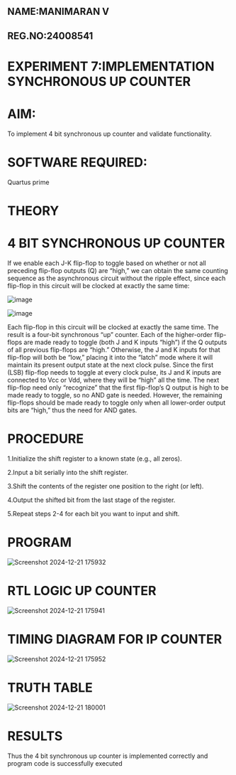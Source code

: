 ## NAME:MANIMARAN V
## REG.NO:24008541
# EXPERIMENT 7:IMPLEMENTATION SYNCHRONOUS UP COUNTER
# AIM:

To implement 4 bit synchronous up counter and validate functionality.

# SOFTWARE REQUIRED:

Quartus prime

# THEORY

# 4 BIT SYNCHRONOUS UP COUNTER

If we enable each J-K flip-flop to toggle based on whether or not all preceding flip-flop outputs (Q) are “high,” we can obtain the same counting sequence as the asynchronous circuit without the ripple effect, since each flip-flop in this circuit will be clocked at exactly the same time:

![image](https://github.com/naavaneetha/SYNCHRONOUS-UP-COUNTER/assets/154305477/d5db3fa0-e413-404c-b80e-b2f39d82e7e8)


![image](https://github.com/naavaneetha/SYNCHRONOUS-UP-COUNTER/assets/154305477/52cb61eb-d04b-442d-810c-31185a68410b)

Each flip-flop in this circuit will be clocked at exactly the same time.
The result is a four-bit synchronous “up” counter. Each of the higher-order flip-flops are made ready to toggle (both J and K inputs “high”) if the Q outputs of all previous flip-flops are “high.”
Otherwise, the J and K inputs for that flip-flop will both be “low,” placing it into the “latch” mode where it will maintain its present output state at the next clock pulse.
Since the first (LSB) flip-flop needs to toggle at every clock pulse, its J and K inputs are connected to Vcc or Vdd, where they will be “high” all the time.
The next flip-flop need only “recognize” that the first flip-flop’s Q output is high to be made ready to toggle, so no AND gate is needed.
However, the remaining flip-flops should be made ready to toggle only when all lower-order output bits are “high,” thus the need for AND gates.

# PROCEDURE

1.Initialize the shift register to a known state (e.g., all zeros).

2.Input a bit serially into the shift register.

3.Shift the contents of the register one position to the right (or left).

4.Output the shifted bit from the last stage of the register.

5.Repeat steps 2-4 for each bit you want to input and shift.

# PROGRAM

![Screenshot 2024-12-21 175932](https://github.com/user-attachments/assets/b2942a1f-e869-4ef0-9da9-c83d6963b4a3)


# RTL LOGIC UP COUNTER
![Screenshot 2024-12-21 175941](https://github.com/user-attachments/assets/8ae179af-3f40-4d89-a8da-1b44cad1a2b1)

# TIMING DIAGRAM FOR IP COUNTER
![Screenshot 2024-12-21 175952](https://github.com/user-attachments/assets/d0da8b9c-95c4-4b48-90c1-28b4597e89a0)

# TRUTH TABLE
![Screenshot 2024-12-21 180001](https://github.com/user-attachments/assets/cebc78f5-9407-42e8-a6ef-74a641215504)

# RESULTS
Thus the 4 bit synchronous up counter is implemented correctly and
program code is successfully executed
